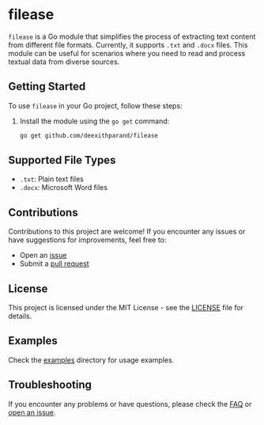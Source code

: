 # filease

`filease` is a Go module that simplifies the process of extracting text content from different file formats. Currently, it supports `.txt` and `.docx` files. This module can be useful for scenarios where you need to read and process textual data from diverse sources.

## Getting Started

To use `filease` in your Go project, follow these steps:

1. Install the module using the `go get` command:

    ```bash
    go get github.com/deexithparand/filease
    ```


## Supported File Types

- `.txt`: Plain text files
- `.docx`: Microsoft Word files

## Contributions

Contributions to this project are welcome! If you encounter any issues or have suggestions for improvements, feel free to:

- Open an [issue](https://github.com/deexithparand/filease/issues)
- Submit a [pull request](https://github.com/deexithparand/filease/pulls)

## License

This project is licensed under the MIT License - see the [LICENSE](LICENSE) file for details.

## Examples

Check the [examples](examples) directory for usage examples.

## Troubleshooting

If you encounter any problems or have questions, please check the [FAQ](docs/FAQ.md) or [open an issue](https://github.com/deexithparand/filease/issues).
